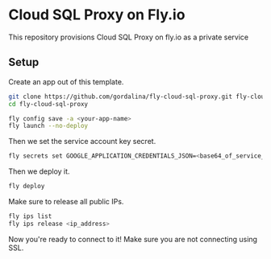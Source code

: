# Cloud SQL Proxy on Fly.io

This repository provisions Cloud SQL Proxy on fly.io as a private service

## Setup

Create an app out of this template.

```sh
git clone https://github.com/gordalina/fly-cloud-sql-proxy.git fly-cloud-sql-proxy
cd fly-cloud-sql-proxy

fly config save -a <your-app-name>
fly launch --no-deploy
```

Then we set the service account key secret.

```sh
fly secrets set GOOGLE_APPLICATION_CREDENTIALS_JSON=<base64_of_service_account_key.json>
```

Then we deploy it.

```sh
fly deploy
```

Make sure to release all public IPs.

```sh
fly ips list
fly ips release <ip_address>
```

Now you're ready to connect to it!
Make sure you are not connecting using SSL.

